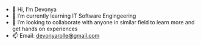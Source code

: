 - 👋 Hi, I’m Devonya
- 👀 I’m currently learning IT Software Engingeering
- 💞️ I’m looking to collaborate with anyone in similar field to learn more and get hands on experiences
- 📫 Email: devonyarolle@gmail.com


